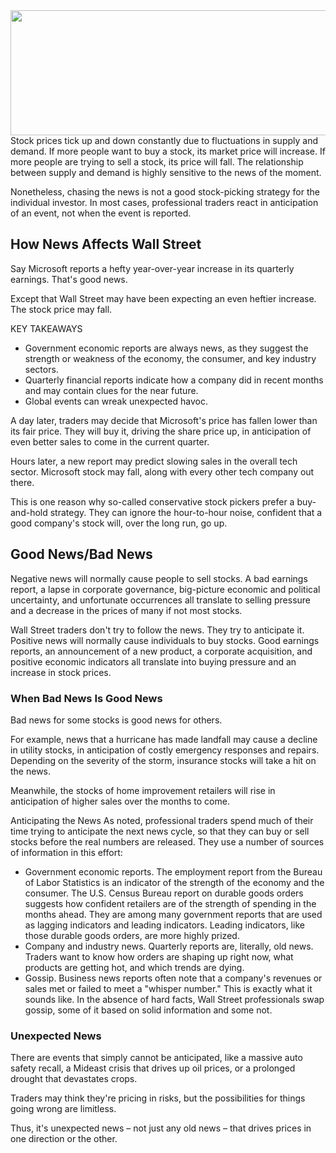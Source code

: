 <img src="https://encrypted-tbn0.gstatic.com/images?q=tbn:ANd9GcTZhntD52208jYq_9USEVcL5d3ViZCHH45I1A&usqp=CAU" width="600" height="200" />
Stock prices tick up and down constantly due to fluctuations in supply and demand. If more people want to buy a stock, its market price will increase. If more people are trying to sell a stock, its price will fall. The relationship between supply and demand is highly sensitive to the news of the moment.


Nonetheless, chasing the news is not a good stock-picking strategy for the individual investor. In most cases, professional traders react in anticipation of an event, not when the event is reported.


## How News Affects Wall Street
Say Microsoft reports a hefty year-over-year increase in its quarterly earnings. That's good news.

Except that Wall Street may have been expecting an even heftier increase. The stock price may fall.

KEY TAKEAWAYS
- Government economic reports are always news, as they suggest the strength or weakness of the economy, the consumer, and key industry sectors.
- Quarterly financial reports indicate how a company did in recent months and may contain clues for the near future.
- Global events can wreak unexpected havoc.

A day later, traders may decide that Microsoft's price has fallen lower than its fair price. They will buy it, driving the share price up, in anticipation of even better sales to come in the current quarter.

Hours later, a new report may predict slowing sales in the overall tech sector. Microsoft stock may fall, along with every other tech company out there.

This is one reason why so-called conservative stock pickers prefer a buy-and-hold strategy. They can ignore the hour-to-hour noise, confident that a good company's stock will, over the long run, go up.

## Good News/Bad News
Negative news will normally cause people to sell stocks. A bad earnings report, a lapse in corporate governance, big-picture economic and political uncertainty, and unfortunate occurrences all translate to selling pressure and a decrease in the prices of many if not most stocks.

 Wall Street traders don't try to follow the news. They try to anticipate it.
Positive news will normally cause individuals to buy stocks. Good earnings reports, an announcement of a new product, a corporate acquisition, and positive economic indicators all translate into buying pressure and an increase in stock prices.

### When Bad News Is Good News
Bad news for some stocks is good news for others.

For example, news that a hurricane has made landfall may cause a decline in utility stocks, in anticipation of costly emergency responses and repairs. Depending on the severity of the storm, insurance stocks will take a hit on the news.

Meanwhile, the stocks of home improvement retailers will rise in anticipation of higher sales over the months to come.

Anticipating the News
As noted, professional traders spend much of their time trying to anticipate the next news cycle, so that they can buy or sell stocks before the real numbers are released. They use a number of sources of information in this effort:

- Government economic reports. The employment report from the Bureau of Labor Statistics is an indicator of the strength of the economy and the consumer. The U.S. Census Bureau report on durable goods orders suggests how confident retailers are of the strength of spending in the months ahead. They are among many government reports that are used as lagging indicators and leading indicators. Leading indicators, like those durable goods orders, are more highly prized.
- Company and industry news. Quarterly reports are, literally, old news. Traders want to know how orders are shaping up right now, what products are getting hot, and which trends are dying.
- Gossip. Business news reports often note that a company's revenues or sales met or failed to meet a "whisper number." This is exactly what it sounds like. In the absence of hard facts, Wall Street professionals swap gossip, some of it based on solid information and some not.

### Unexpected News
There are events that simply cannot be anticipated, like a massive auto safety recall, a Mideast crisis that drives up oil prices, or a prolonged drought that devastates crops.

Traders may think they're pricing in risks, but the possibilities for things going wrong are limitless.

Thus, it's unexpected news – not just any old news – that drives prices in one direction or the other.
